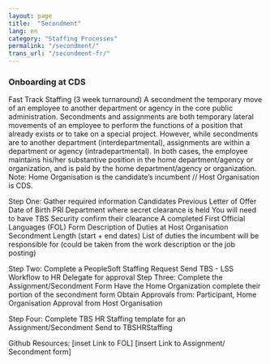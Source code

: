```yaml
---
layout: page
title:  "Secondment"
lang: en
category: "Staffing Processes"
permalink: "/secondment/"
trans_url: "/secondment-fr/"
---
```


### Onboarding at CDS
Fast Track Staffing (3 week turnaround)
A secondment the temporary move of an employee to another department or agency in the core public administration.
Secondments and assignments are both temporary lateral movements of an employee to perform the functions of a position that already exists or to take on a special project. However, while secondments are to another department (interdepartmental), assignments are within a department or agency (intradepartmental). In both cases, the employee maintains his/her substantive position in the home department/agency or organization, and is paid by the home department/agency or organization.
Note: Home Organisation is the candidate’s incumbent // Host Organisation is CDS.


Step One:  Gather required information
  Candidates Previous Letter of Offer	
  Date of Birth
  PRI
  Department where secret clearance is held
  You will need to have TBS Security confirm their clearance
  A completed First Official Languages (FOL) Form
  Description of Duties at Host Organisation
  Secondment Length (start  + end dates)
  List of duties the incumbent will be responsible for (could be taken from the work description or the job posting) 


Step Two: Complete a PeopleSoft Staffing Request
  Send TBS - LSS  Workflow to HR Delegate for approval
  Step Three: Complete the Assignment/Secondment Form
  Have the Home Organization complete their portion of the secondment form
  Obtain Approvals from: Participant, Home Organisation 
  Approval from Host Organisation

Step Four: Complete TBS HR Staffing template for an Assignment/Secondment
  Send to TBSHRStaffing


Github Resources:
[inset Link to FOL]
[insert Link to Assignment/ Secondment form]
